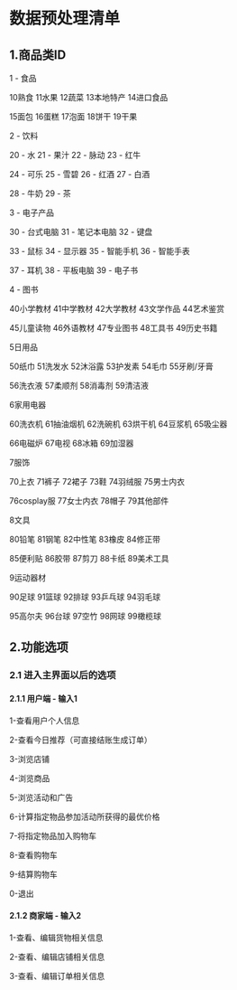# 数据预处理清单



## 1.商品类ID

1 - 食品

10熟食 11水果 12蔬菜 13本地特产 14进口食品

15面包 16蛋糕 17泡面 18饼干 19干果



2 - 饮料

20 - 水 21 - 果汁 22 - 脉动 23 - 红牛

24 - 可乐 25 - 雪碧 26 - 红酒 27 - 白酒

28 - 牛奶 29 - 茶 



3 - 电子产品

30 - 台式电脑 31 - 笔记本电脑 32 - 键盘

33 - 鼠标 34 - 显示器 35 - 智能手机 36 - 智能手表

37 - 耳机 38 - 平板电脑 39 - 电子书



4 - 图书

40小学教材 41中学教材 42大学教材 43文学作品 44艺术鉴赏

45儿童读物 46外语教材 47专业图书 48工具书 49历史书籍



5日用品

50纸巾 51洗发水 52沐浴露 53护发素 54毛巾 55牙刷/牙膏

56洗衣液 57柔顺剂 58消毒剂 59清洁液



6家用电器

60洗衣机 61抽油烟机 62洗碗机 63烘干机 64豆浆机 65吸尘器

66电磁炉 67电视 68冰箱 69加湿器



7服饰

70上衣 71裤子 72裙子 73鞋 74羽绒服 75男士内衣

76cosplay服 77女士内衣 78帽子 79其他部件



8文具

80铅笔 81钢笔 82中性笔 83橡皮 84修正带

85便利贴 86胶带 87剪刀 88卡纸 89美术工具



9运动器材

90足球 91篮球 92排球 93乒乓球 94羽毛球

95高尔夫 96台球 97空竹 98网球 99橄榄球



## 2.功能选项



### 2.1 进入主界面以后的选项



#### 2.1.1 用户端 - 输入1

1-查看用户个人信息

2-查看今日推荐（可直接结账生成订单）

3-浏览店铺

4-浏览商品

5-浏览活动和广告

6-计算指定物品参加活动所获得的最优价格

7-将指定物品加入购物车

8-查看购物车

9-结算购物车

0-退出



#### 2.1.2 商家端 - 输入2

1-查看、编辑货物相关信息

2-查看、编辑店铺相关信息

3-查看、编辑订单相关信息